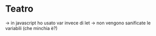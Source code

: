 # Teatro

-> in javascript ho usato var invece di let
-> non vengono sanificate le variabili (che minchia è?)

